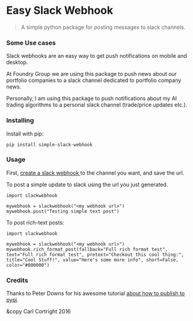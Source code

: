 # Easy Slack Webhook

> A simple python package for posting messages to slack channels.

### Some Use cases

Slack webhooks are an easy way to get push notifications on mobile and desktop.

At Foundry Group we are using this package to push news about our portfolio companies to a slack channel dedicated to portfolio company news.

Personally, I am using this package to push notifications about my AI trading algorithms to a personal slack channel (trade/price updates etc.).

### Installing

Install with pip:

`pip install simple-slack-webhook`

### Usage

First, [create a slack webhook ](https://my.slack.com/services/new/incoming-webhook/) to the channel you want, and save the url.

To post a simple update to slack using the url you just generated.

```
import slackwebhook

mywebhook = slackwebhook("<my webhook url>")
mywebhook.post("Testing simple text post")

```

To post rich-text posts:

```
import slackwebhook

mywebhook = slackwebhook("<my webhook url>")
mywebhook.rich_format_post(fallback="Full rich format test", text="Full rich format test", pretext="Checkout this cool thing:", title="Cool Stuff!", value="Here's some more info", short=False, color="#000000")
```


### Credits

Thanks to Peter Downs for his awesome tutorial [about how to publish to pypi](http://peterdowns.com/posts/first-time-with-pypi.html).

&copy Carl Cortright 2016
